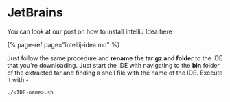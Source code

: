 # JetBrains

You can look at our post on how to install IntelliJ Idea here

{% page-ref page="intellij-idea.md" %}

Just follow the same procedure and **rename the tar.gz and folder** to the IDE that you're downloading. Just start the IDE with navigating to the **bin** folder of the extracted tar and finding a shell file with the name of the IDE. Execute it with - 

```text
./<IDE-name>.sh
```



